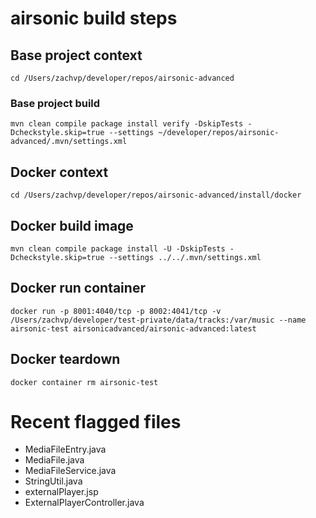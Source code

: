 # airsonic build steps

## Base project context
`cd /Users/zachvp/developer/repos/airsonic-advanced`

### Base project build
```
mvn clean compile package install verify -DskipTests -Dcheckstyle.skip=true --settings ~/developer/repos/airsonic-advanced/.mvn/settings.xml
```

## Docker context
`cd /Users/zachvp/developer/repos/airsonic-advanced/install/docker`

## Docker build image
```
mvn clean compile package install -U -DskipTests -Dcheckstyle.skip=true --settings ../../.mvn/settings.xml
```

## Docker run container
```
docker run -p 8001:4040/tcp -p 8002:4041/tcp -v /Users/zachvp/developer/test-private/data/tracks:/var/music --name airsonic-test airsonicadvanced/airsonic-advanced:latest
```

## Docker teardown
```
docker container rm airsonic-test
```

# Recent flagged files
* MediaFileEntry.java
* MediaFile.java
* MediaFileService.java
* StringUtil.java
* externalPlayer.jsp
* ExternalPlayerController.java